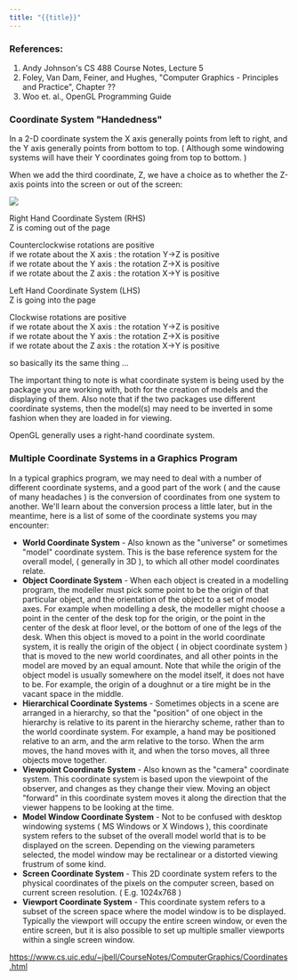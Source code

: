 ```yaml
---
title: "{{title}}"
---
```


### References:

1.  Andy Johnson's CS 488 Course Notes, Lecture 5
2.  Foley, Van Dam, Feiner, and Hughes, "Computer Graphics - Principles and Practice", Chapter ??
3.  Woo et. al., OpenGL Programming Guide

### Coordinate System "Handedness"

In a 2-D coordinate system the X axis generally points from left to right, and the Y axis generally points from bottom to top. ( Although some windowing systems will have their Y coordinates going from top to bottom. )

When we add the third coordinate, Z, we have a choice as to whether the Z-axis points into the screen or out of the screen:

![](https://www.cs.uic.edu/~jbell/CourseNotes/ComputerGraphics/diagrams/coord.gif)

Right Hand Coordinate System (RHS)  
Z is coming out of the page  

Counterclockwise rotations are positive  
if we rotate about the X axis : the rotation Y->Z is positive  
if we rotate about the Y axis : the rotation Z->X is positive  
if we rotate about the Z axis : the rotation X->Y is positive  

Left Hand Coordinate System (LHS)  
Z is going into the page  

Clockwise rotations are positive  
if we rotate about the X axis : the rotation Y->Z is positive  
if we rotate about the Y axis : the rotation Z->X is positive  
if we rotate about the Z axis : the rotation X->Y is positive  

so basically its the same thing ...

The important thing to note is what coordinate system is being used by the package you are working with, both for the creation of models and the displaying of them. Also note that if the two packages use different coordinate systems, then the model(s) may need to be inverted in some fashion when they are loaded in for viewing.

OpenGL generally uses a right-hand coordinate system.

### Multiple Coordinate Systems in a Graphics Program

In a typical graphics program, we may need to deal with a number of different coordinate systems, and a good part of the work ( and the cause of many headaches ) is the conversion of coordinates from one system to another. We'll learn about the conversion process a little later, but in the meantime, here is a list of some of the coordinate systems you may encounter:

-   **World Coordinate System** - Also known as the "universe" or sometimes "model" coordinate system. This is the base reference system for the overall model, ( generally in 3D ), to which all other model coordinates relate.
-   **Object Coordinate System** - When each object is created in a modelling program, the modeller must pick some point to be the origin of that particular object, and the orientation of the object to a set of model axes. For example when modelling a desk, the modeller might choose a point in the center of the desk top for the origin, or the point in the center of the desk at floor level, or the bottom of one of the legs of the desk. When this object is moved to a point in the world coordinate system, it is really the origin of the object ( in object coordinate system ) that is moved to the new world coordinates, and all other points in the model are moved by an equal amount. Note that while the origin of the object model is usually somewhere on the model itself, it does not have to be. For example, the origin of a doughnut or a tire might be in the vacant space in the middle.
-   **Hierarchical Coordinate Systems** - Sometimes objects in a scene are arranged in a hierarchy, so that the "position" of one object in the hierarchy is relative to its parent in the hierarchy scheme, rather than to the world coordinate system. For example, a hand may be positioned relative to an arm, and the arm relative to the torso. When the arm moves, the hand moves with it, and when the torso moves, all three objects move together.
-   **Viewpoint Coordinate System** - Also known as the "camera" coordinate system. This coordinate system is based upon the viewpoint of the observer, and changes as they change their view. Moving an object "forward" in this coordinate system moves it along the direction that the viewer happens to be looking at the time.
-   **Model Window Coordinate System** - Not to be confused with desktop windowing systems ( MS Windows or X Windows ), this coordinate system refers to the subset of the overall model world that is to be displayed on the screen. Depending on the viewing parameters selected, the model window may be rectalinear or a distorted viewing frustrum of some kind.
-   **Screen Coordinate System** - This 2D coordinate system refers to the physical coordinates of the pixels on the computer screen, based on current screen resolution. ( E.g. 1024x768 )
-   **Viewport Coordinate System** - This coordinate system refers to a subset of the screen space where the model window is to be displayed. Typically the viewport will occupy the entire screen window, or even the entire screen, but it is also possible to set up multiple smaller viewports within a single screen window.



https://www.cs.uic.edu/~jbell/CourseNotes/ComputerGraphics/Coordinates.html